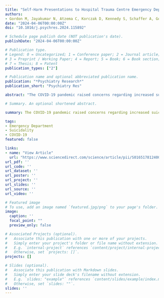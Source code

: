 ```yaml
---
title: "Self-Harm Presentations to Hospital Trauma Centre Emergency Departments during the First Year of the COVID-19 Pandemic"
authors:
- Gordon M, Jayakumar N, Atzema C, Korczak D, Kennedy S, Schaffer A, Goldstein B, Orser B, Yee D, Fiksenbaum L, Choi L, Phillips A, McFarlan A, Kreller M, Freedman C, Tanenbaum B, McDowall D, Ceniti A, Sinyor M
date: "2024-04-06T00:00:00Z"
doi: "10.1016/j.psychres.2024.115892"

# Schedule page publish date (NOT publication's date).
publishDate: "2024-04-06T00:00:00Z"

# Publication type.
# Legend: 0 = Uncategorized; 1 = Conference paper; 2 = Journal article;
# 3 = Preprint / Working Paper; 4 = Report; 5 = Book; 6 = Book section;
# 7 = Thesis; 8 = Patent
publication_types: ["2"]

# Publication name and optional abbreviated publication name.
publication: "*Psychiatry Research*"
publication_short: "Psychiatry Res"

abstract: "The COVID-19 pandemic raised concerns regarding increased suicide-related behaviours. We compared characteristics and counts of Emergency Department (ED) presentations for self-harm, an important suicide-related outcome, during versus prior to the pandemic's first year. We included patients presenting with self-harm to the ED of two trauma centres in Toronto, Canada. Time series models compared intra-pandemic (March 2020-February 2021) presentation counts to predictions from pre-pandemic data. The self-harm proportion of ED presentations was compared between the intra-pandemic period and preceding three years. A retrospective chart review of eligible patients seen from March 2019-February 2021 compared pre- vs. intra-pandemic patient and injury characteristics. While monthly intra-pandemic self-harm counts were largely within expected ranges, the self-harm proportion of total presentations increased. Being widowed (OR=9.46; 95%CI=1.10-81.08), employment/financial stressors (OR=1.65, 95%CI=1.06-2.58), job loss (OR=3.83; 95%CI=1.36-10.76), and chest-stabbing self-harm (OR=2.50; 95%CI=1.16-5.39) were associated with intra-pandemic presentations. Intra-pandemic self-harm was also associated with Intensive Care Unit (ICU) admission (OR=2.18, 95%CI=1.41-3.38). In summary, while the number of self-harm presentations to these trauma centres did not increase during the early pandemic, their proportion was increased. The association of intra-pandemic self-harm with variables indicating medically severe injury, economic stressors, and being widowed may inform future suicide- and self-harm prevention strategies."

# Summary. An optional shortened abstract.

summary: The COVID-19 pandemic raised concerns regarding increased suicide-related behaviours. This study compared characteristics and counts of Emergency Department (ED) presentations for self-harm at three Toronto hospitals during vs. prior to the pandemic's first year. While the number of self-harm presentations to these trauma centres did not increase during the early pandemic, their proportion of total presentations was increased. Intra-pandemic self-harm was associated with variables indicating medically severe injury, economic stressors, and being widowed, which may inform future suicide- and self-harm prevention strategies.

tags:
- Emergency Department
- Suicidality
- COVID-19
featured: false

links:
- name: "View Article"
  url: "https://www.sciencedirect.com/science/article/pii/S016517812400177X"
url_pdf: ''
url_code: ''
url_dataset: ''
url_poster: ''
url_project: ''
url_slides: ''
url_source: ''
url_video: ''

# Featured image
# To use, add an image named `featured.jpg/png` to your page's folder. 
image:
  caption: ''
  focal_point: ""
  preview_only: false

# Associated Projects (optional).
#   Associate this publication with one or more of your projects.
#   Simply enter your project's folder or file name without extension.
#   E.g. `internal-project` references `content/project/internal-project/index.md`.
#   Otherwise, set `projects: []`.
projects: []

# Slides (optional).
#   Associate this publication with Markdown slides.
#   Simply enter your slide deck's filename without extension.
#   E.g. `slides: "example"` references `content/slides/example/index.md`.
#   Otherwise, set `slides: ""`.
slides: ''
---
```


